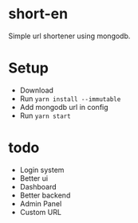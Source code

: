 # short-en

Simple url shortener using mongodb.

# Setup

- Download
- Run `yarn install --immutable`
- Add mongodb url in config
- Run `yarn start`

# todo

- Login system
- Better ui
- Dashboard
- Better backend
- Admin Panel
- Custom URL
